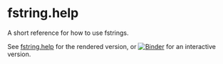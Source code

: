 # fstring.help

A short reference for how to use fstrings.

See [fstring.help](https://fstring.help/) for the rendered version, or [![Binder](https://mybinder.org/badge_logo.svg)](https://mybinder.org/v2/gh/The-Compiler/fstring.help/HEAD?labpath=en.ipynb) for an interactive version.
